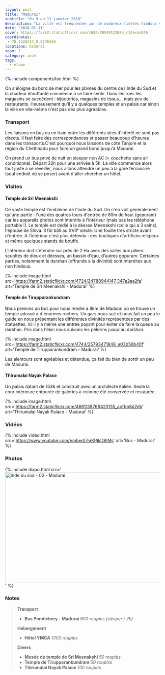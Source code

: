 ```yaml
---
layout: post
title: "Madurai"
subtitle: "du 9 au 11 janvier 2018"
description: "La ville est fréquentée par de nombreux fidèles hindous venus prier dans le temple probablement le plus important du pays : le temple de Sri Meenakshi"
date: '2018-01-11'
cover: https://farm2.staticflickr.com/4652/38949123684_c14ecea556
coordinates:
 - 78.1228237,9.9176458
locations: madurai
zoom: 7
category: inde
tags:
  - etape
---
```


{% include components/toc.html %}

On s'éloigne du bord de mer pour les plaines du centre de l'Inde du Sud et la charleur étouffante commence à se faire sentir. Dans les rues les magasins se succèdent : bijouteries, magasins de tissus... mais peu de restaurants. Heureusement qu'il y a quelques temples et un palais car sinon la ville en elle-même n'est pas des plus agréables.

### Transport

Les liaisons en bus ou en train entre les différents sites d'intérêt ne sont pas directs. Il faut faire des correspondances et passer beaucoup d'heures dans les transports.C'est pourquoi nous laissons de côté Tanjore et la région du Chettinadu pour faire un grand bond jusqu'à Madurai.

On prend un bus privé de nuit en sleeper non AC (= couchette sans air conditionné). Départ 22h pour une arrivée à 5h. La ville commence alors tout juste à se réveiller, nous allons attendre un peu à la gare ferroviaire (seul endroit où se poser) avant d'aller chercher un hôtel.

### Visites

#### Temple de Sri Meenakshi

Ce vaste temple est l'emblème de l'Inde du Sud. On n'en voit généralement qu'une partie : l'une des quatres tours d'entrée de 60m de haut (gopuram) car les appareils photos sont interdits à l'intérieur (mais pas les téléphone portable !). Le temple est dédié à la déesse Meenakshi (celle qui a 3 seins), l'épouse de Shiva. Il fût bâti au XVII° siècle. Une fouille très stricte avant d'entrée. A l'intérieur c'est plus détendu : des boutiques d'artifices religieux et même quelques stands de bouffe.

L'intérieur doit s'étendre sur près de 2 Ha avec des salles aux piliers scupltés de dieux et déesses, un bassin d'eau, d'autres gopuram. Certaines parties, notamment le darshan (offrande à la divinité) sont interdites aux non hindous.

{% include image.html
  src='https://farm2.staticflickr.com/4724/24788944147_347a2aa2fa'
  alt='Temple de Sri Meenakshi - Madurai'
%}

#### Temple de Tirupparankundram

Nous prenons un bus pour nous rendre à 8km de Madurai où se trouve un temple adossé à d'énormes rochers. Un gars nous suit et nous fait un peu le guide en nous présentant les différentes divinités représentées par des statuettes. Ici il y a même une entrée payant pour éviter de faire la queue au darshan. Pris dans l'élan nous suivons les pélerins jusqu'au darshan.

{% include image.html
  src='https://farm2.staticflickr.com/4744/25793471848_e03b59b40f'
  alt='Temple de Tirupparankundram - Madurai'
%}

Les alentours sont agréables et détendue, ça fait du bien de sortir un peu de Madurai.

#### Thirumalai Nayak Palace

Un palais datant de 1636 et construit avec un architecte italien. Seule la cour intérieure entourée de galeries à colonne été conservée et restaurée.

{% include image.html
  src='https://farm2.staticflickr.com/4661/38768423135_abfbb8d2db'
  alt='Thirumalai Nayak Palace - Madurai'
%}

### Vidéos

{% include video.html
  src='https://www.youtube.com/embed/7mKRjkDBIMs'
  alt='Bus - Madurai'
%}

### Photos

{% include diapo.html
  src='<a data-flickr-embed="true"  href="https://www.flickr.com/photos/planitude/albums/72157668407467779" title="Inde du sud - 03 - Madurai"><img src="https://farm5.staticflickr.com/4718/38761009555_715e438bd9_z.jpg" width="640" height="360" alt="Inde du sud - 03 - Madurai"></a><script async src="//embedr.flickr.com/assets/client-code.js" charset="utf-8"></script>'
%}

### Notes

>**Transport**
>
>- **Bus Pondichery - Madurai** *600 roupies (sleeper / 7h)*
>
>**Hébergement**
>
>- **Hôtel YMCA** *1000 roupies*
>
>**Divers**
>
>- **Musée du temple de Sri Meenakshi** *50 roupies*
>- **Temple de Tirupparankundram** *50 roupies*
>- **Thirumalai Nayak Palace** *100 roupies*
